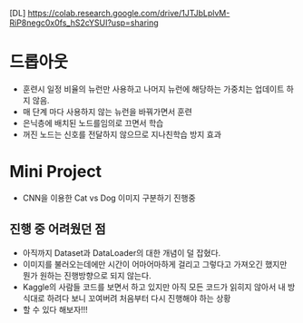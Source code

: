 [DL]
https://colab.research.google.com/drive/1JTJbLplvM-RiP8negc0x0fs_hS2cYSUI?usp=sharing
# 드롭아웃
* 훈련시 일정 비율의 뉴런만 사용하고 나머지 뉴런에 해당하는 가중치는 업데이트 하지 않음.
* 매 단계 마다 사용하지 않는 뉴런을 바꿔가면서 훈련
* 은닉층에 배치된 노드를임의로 끄면서 학습
* 꺼진 노드는 신호를 전달하지 않으므로 지나친학습 방지 효과

# Mini Project
* CNN을 이용한 Cat vs Dog 이미지 구분하기 진행중

## 진행 중 어려웠던 점
* 아직까지 Dataset과 DataLoader의 대한 개념이 덜 잡혔다.
* 이미지를 불러오는데에만 시간이 어마어마하게 걸리고 그렇다고 가져오긴 했지만 뭔가 원하는 진행방향으로 되지 않는다.
* Kaggle의 사람들 코드를 보면서 하고 있지만 아직 모든 코드가 읽히지 않아서 내 방식대로 하려다 보니 꼬여버려 처음부터 다시 진행해야 하는 상황 
* 할 수 있다 해보자!!!
